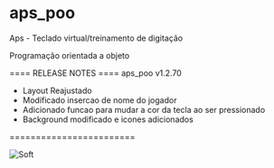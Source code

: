 ﻿# aps_poo
Aps - Teclado virtual/treinamento de digitação

Programação orientada a objeto

==== RELEASE NOTES ====
aps_poo v1.2.70

-  Layout Reajustado
-  Modificado insercao de nome do jogador
-  Adicionado funcao para mudar a cor da tecla ao ser pressionado
-  Background modificado e icones adicionados

========================


![Soft](https://i.imgur.com/lCHhK7E.png "soft")


